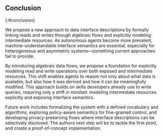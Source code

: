 ## Conclusion
{:#conclusion}

We propose a new approach to data interface descriptions by formally linking reads and writes through algebraic flows and explicitly modeling intermediate resources.
As autonomous agents become more prevalent, machine-understandable interface semantics are essential,
especially for heterogeneous and asymmetric systems—something current approaches fail to provide.

By introducing algebraic data flows, we propose a foundation for explicitly modeling read and write operations over both exposed and intermediate resources.
This shift enables agents to reason not only about what data is available,
but also how it was derived and how it can be meaningfully modified.
This approach builds on skills developers already use to write queries,
requiring only a shift in mindset: modeling intermediate resources explicitly and exposing interface semantics.

Future work includes formalizing the system with a defined vocabulary and algorithms,
exploring policy-aware semantics for fine-grained control, and developing privacy-preserving flows where interface descriptions can be selectively disclosed.
The authors next step will be to tackle the first point, and create a proof-of-concept implementation.


<!--
**Acknowledgements.** Jitse De Smet is a predoctoral fellow of the Research Foundation – Flanders (FWO) (1SB8525N).
Ruben Taelman is a postdoctoral fellow of the Research Foundation – Flanders (FWO) (1202124N).
-->
